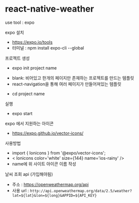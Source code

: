 # react-native-weather
use tool : expo

expo 설치
* https://expo.io/tools
* 터미널 : npm install expo-cli --global

프로젝트 생성
* expo init project name
 - blank: 비어있고 한개의 페이지만 존재하는 프로젝트를 만드는 템플릿
 - react-navigation을 통해 여러 페이지가 만들어져있는 템플릿
* cd project name

실행
* expo start


expo 에서 지원하는 아이콘
* https://expo.github.io/vector-icons/

사용방법
* import { Ionicons } from '@expo/vector-icons';
* < Ionicons color='white' size={144} name='ios-rainy' />
* name에 위 사이트 아이콘 이름 작성

날씨 조회 api (가입해야됨)
* 주소 : https://openweathermap.org/api
* 사용 url : `http://api.openweathermap.org/data/2.5/weather?lat=${lat}&lon=${long}&APPID=${API_KEY}`


